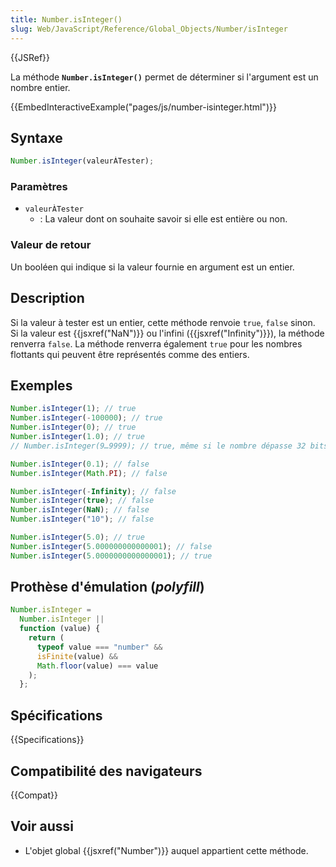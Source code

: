 ```yaml
---
title: Number.isInteger()
slug: Web/JavaScript/Reference/Global_Objects/Number/isInteger
---
```


{{JSRef}}

La méthode **`Number.isInteger()`** permet de déterminer si l'argument est un nombre entier.

{{EmbedInteractiveExample("pages/js/number-isinteger.html")}}

## Syntaxe

```js
Number.isInteger(valeurÀTester);
```

### Paramètres

- `valeurÀTester`
  - : La valeur dont on souhaite savoir si elle est entière ou non.

### Valeur de retour

Un booléen qui indique si la valeur fournie en argument est un entier.

## Description

Si la valeur à tester est un entier, cette méthode renvoie `true`, `false` sinon. Si la valeur est {{jsxref("NaN")}} ou l'infini ({{jsxref("Infinity")}}), la méthode renverra `false`. La méthode renverra également `true` pour les nombres flottants qui peuvent être représentés comme des entiers.

## Exemples

```js
Number.isInteger(1); // true
Number.isInteger(-100000); // true
Number.isInteger(0); // true
Number.isInteger(1.0); // true
// Number.isInteger(9…9999); // true, même si le nombre dépasse 32 bits

Number.isInteger(0.1); // false
Number.isInteger(Math.PI); // false

Number.isInteger(-Infinity); // false
Number.isInteger(true); // false
Number.isInteger(NaN); // false
Number.isInteger("10"); // false

Number.isInteger(5.0); // true
Number.isInteger(5.000000000000001); // false
Number.isInteger(5.0000000000000001); // true
```

## Prothèse d'émulation (_polyfill_)

```js
Number.isInteger =
  Number.isInteger ||
  function (value) {
    return (
      typeof value === "number" &&
      isFinite(value) &&
      Math.floor(value) === value
    );
  };
```

## Spécifications

{{Specifications}}

## Compatibilité des navigateurs

{{Compat}}

## Voir aussi

- L'objet global {{jsxref("Number")}} auquel appartient cette méthode.
